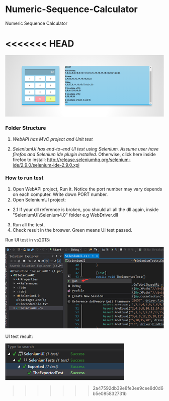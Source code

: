# Numeric-Sequence-Calculator
Numeric Sequence Calculator

<<<<<<< HEAD
=======
![Alt text](UI.png)

### Folder Structure
1. *WebAPI has MVC project and Unit test*
  
2. *SeleniumUI has end-to-end UI test using Selenium. Assume user have firefox and Selenium ide plugin installed.*
Otherwise, click here inside firefox to install: http://release.seleniumhq.org/selenium-ide/2.9.0/selenium-ide-2.9.0.xpi 

### How to run test
1. Open WebAPI project, Run it. Notice the port number may vary depends on each computer. Write down PORT number.
2. Open SeleniumUI project:
  - 2.1 If your dll reference is broken, you should all all the dll again, inside "SeleniumUI\Selenium4.0" folder e.g WebDriver.dll
3. Run all the test.
4. Check result in the broswer. Green means UI test passed.
 
Run UI test in vs2013:

![Alt text](RunUItest.png)

UI test result:

![Alt text](result.png)



>>>>>>> 2a47592db39e8fe3ee9cee8d0d6b5e085832731b
